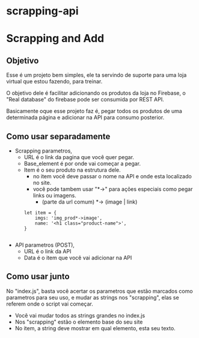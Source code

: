 # scrapping-api
 
# Scrapping and Add
## Objetivo
Esse é um projeto bem simples, ele ta servindo de suporte para uma loja virtual que estou fazendo, para treinar.

O objetivo dele é facilitar adicionando os produtos da loja no Firebase, o "Real database" do firebase pode ser consumida por REST API.

Basicamente oque esse projeto faz é, pegar todos os produtos de uma determinada página e adicionar na API para consumo posterior.

## Como usar separadamente

* Scrapping parametros,
    * URL é o link da pagina que você quer pegar.
    * Base_element é por onde vai começar a pegar.
    * Item é o seu produto na estrutura dele.
        * no item você deve passar o nome na API e onde esta localizado no site.
        * você pode tambem usar "*->" para ações especiais como pegar links ou imagens.
            * (parte da url comum) *-> (image | link)
        ```
        let item = {
            imgs: 'img_prod*->image',
            name: '<h1 class="product-name">',
        }
    ```
* API parametros (POST),
    * URL é o link da API   
    * Data é o item que você vai adicionar na API

## Como usar junto
No "index.js", basta você acertar os parametros que estão marcados como parametros para seu uso, e mudar as strings nos "scrapping", elas se referem onde o script vai começar.

* Você vai mudar todos as strings grandes no index.js
* Nos "scrapping" estão o elemento base do seu site
* No item, a string deve mostrar em qual elemento, esta seu texto.